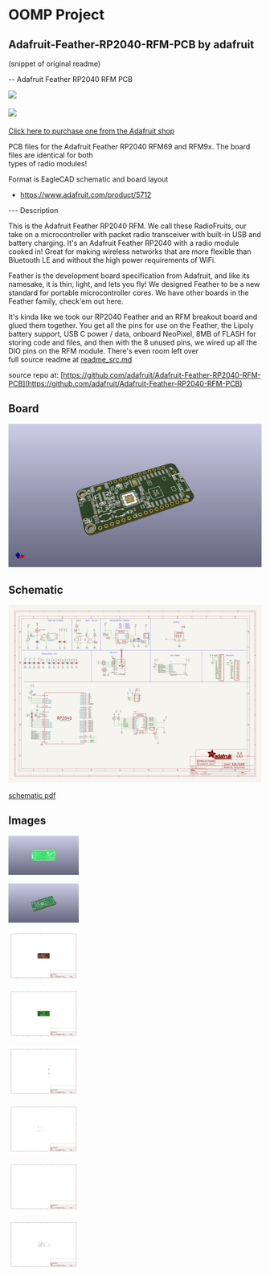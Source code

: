 # OOMP Project  
## Adafruit-Feather-RP2040-RFM-PCB  by adafruit  
  
(snippet of original readme)  
  
-- Adafruit Feather RP2040 RFM PCB  
  
<a href="http://www.adafruit.com/products/5712"><img src="assets/5712.jpg?raw=true" width="500px"><br/>  
<a href="http://www.adafruit.com/products/5714"><img src="assets/5714.jpg?raw=true" width="500px"><br/>  
Click here to purchase one from the Adafruit shop</a>  
  
PCB files for the Adafruit Feather RP2040 RFM69 and RFM9x. The board files are identical for both  
types of radio modules!  
  
Format is EagleCAD schematic and board layout  
* https://www.adafruit.com/product/5712  
  
--- Description  
  
This is the Adafruit Feather RP2040 RFM. We call these RadioFruits, our take on a microcontroller with packet radio transceiver with built-in USB and battery charging. It's an Adafruit Feather RP2040 with a radio module cooked in! Great for making wireless networks that are more flexible than Bluetooth LE and without the high power requirements of WiFi.  
  
Feather is the development board specification from Adafruit, and like its namesake, it is thin, light, and lets you fly! We designed Feather to be a new standard for portable microcontroller cores. We have other boards in the Feather family, check'em out here.  
  
It's kinda like we took our RP2040 Feather and an RFM breakout board and glued them together. You get all the pins for use on the Feather, the Lipoly battery support, USB C power / data, onboard NeoPixel, 8MB of FLASH for storing code and files, and then with the 8 unused pins, we wired up all the DIO pins on the RFM module. There's even room left over  
  full source readme at [readme_src.md](readme_src.md)  
  
source repo at: [https://github.com/adafruit/Adafruit-Feather-RP2040-RFM-PCB](https://github.com/adafruit/Adafruit-Feather-RP2040-RFM-PCB)  
## Board  
  
[![working_3d.png](working_3d_600.png)](working_3d.png)  
## Schematic  
  
[![working_schematic.png](working_schematic_600.png)](working_schematic.png)  
  
[schematic pdf](working_schematic.pdf)  
## Images  
  
[![working_3D_bottom.png](working_3D_bottom_140.png)](working_3D_bottom.png)  
  
[![working_3D_top.png](working_3D_top_140.png)](working_3D_top.png)  
  
[![working_assembly_page_01.png](working_assembly_page_01_140.png)](working_assembly_page_01.png)  
  
[![working_assembly_page_02.png](working_assembly_page_02_140.png)](working_assembly_page_02.png)  
  
[![working_assembly_page_03.png](working_assembly_page_03_140.png)](working_assembly_page_03.png)  
  
[![working_assembly_page_04.png](working_assembly_page_04_140.png)](working_assembly_page_04.png)  
  
[![working_assembly_page_05.png](working_assembly_page_05_140.png)](working_assembly_page_05.png)  
  
[![working_assembly_page_06.png](working_assembly_page_06_140.png)](working_assembly_page_06.png)  
